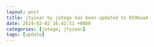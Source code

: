 ```yaml
---
layout: post
title: jtyiear by jotego has been updated to 659baa4
date: 2024-02-02 16:42:51 +0000
categories: [jotego, jtyiear]
tags: [update]
---
```



